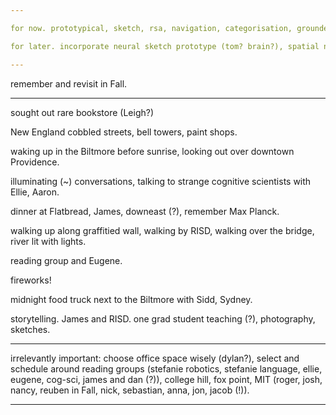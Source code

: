 ```yaml
---

for now. prototypical, sketch, rsa, navigation, categorisation, grounded sentence.

for later. incorporate neural sketch prototype (tom? brain?), spatial navigation (jason?)

---
```


remember and revisit in Fall.

---

sought out rare bookstore (Leigh?)

New England cobbled streets, bell towers, paint shops.

waking up in the Biltmore before sunrise, looking out over downtown Providence. 

illuminating (~) conversations, talking to strange cognitive scientists with Ellie, Aaron.

dinner at Flatbread, James, downeast (?), remember Max Planck.

walking up along graffitied wall, walking by RISD, walking over the bridge, river lit with lights.

reading group and Eugene. 

fireworks!

midnight food truck next to the Biltmore with Sidd, Sydney.

storytelling. James and RISD. one grad student teaching (?), photography, sketches.

---

irrelevantly important: choose office space wisely (dylan?), select and schedule around reading groups (stefanie robotics, stefanie language, ellie, eugene, cog-sci, james and dan (?)), college hill, fox point, MIT (roger, josh, nancy, reuben in Fall, nick, sebastian, anna, jon, jacob (!)).

---
